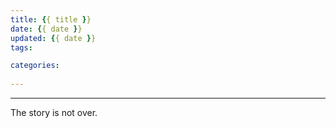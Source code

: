 ```yaml
---
title: {{ title }}
date: {{ date }}
updated: {{ date }}
tags:

categories:
    
---
```


<!-- more -->

---

The story is not over.

